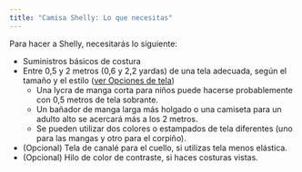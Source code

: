 ```yaml
---
title: "Camisa Shelly: Lo que necesitas"
---
```


Para hacer a Shelly, necesitarás lo siguiente:

- Suministros básicos de costura
- Entre 0,5 y 2 metros (0,6 y 2,2 yardas) de una tela adecuada, según el tamaño y el estilo ([ver Opciones de tela](/docs/designs/shelly/fabric))
    - Una lycra de manga corta para niños puede hacerse probablemente con 0,5 metros de tela sobrante.
    - Un bañador de manga larga más holgado o una camiseta para un adulto alto se acercará más a los 2 metros.
    - Se pueden utilizar dos colores o estampados de tela diferentes (uno para las mangas y otro para el corpiño).
- (Opcional) Tela de canalé para el cuello, si utilizas tela menos elástica.
- (Opcional) Hilo de color de contraste, si haces costuras vistas.
